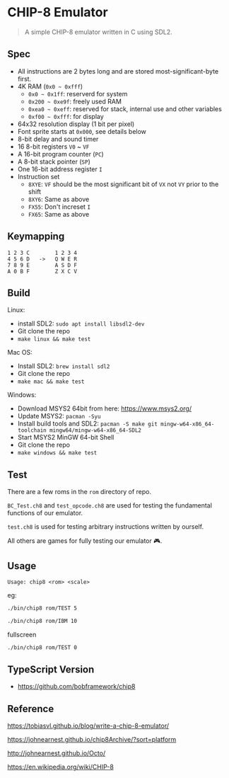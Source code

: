 # CHIP-8 Emulator

> A simple CHIP-8 emulator written in C using SDL2.

## Spec

- All instructions are 2 bytes long and are stored most-significant-byte first.
- 4K RAM (`0x0 ~ 0xfff`)
  - `0x0 ~ 0x1ff`: reserverd for system
  - `0x200 ~ 0xe9f`: freely used RAM
  - `0xea0 ~ 0xeff`: reserved for stack, internal use and other variables
  - `0xf00 ~ 0xfff`: for display
- 64x32 resolution display (1 bit per pixel)
- Font sprite starts at `0x000`, see details below
- 8-bit delay and sound timer
- 16 8-bit registers `V0` ~ `VF`
- A 16-bit program counter (`PC`)
- A 8-bit stack pointer (`SP`)
- One 16-bit address register `I`
- Instruction set
  - `8XYE`: `VF` should be the most significant bit of `VX` not `VY` prior to the shift
  - `8XY6`: Same as above
  - `FX55`: Don't increset `I`
  - `FX65`: Same as above

## Keymapping

```text
1 2 3 C        1 2 3 4
4 5 6 D   ->   Q W E R
7 8 9 E        A S D F
A 0 B F        Z X C V
```

## Build

Linux:

- install SDL2: `sudo apt install libsdl2-dev`
- Git clone the repo
- `make linux && make test`

Mac OS:
- Install SDL2: `brew install sdl2`
- Git clone the repo
- `make mac && make test`

Windows:

- Download MSYS2 64bit from here: https://www.msys2.org/
- Update MSYS2: `pacman -Syu`
- Install build tools and SDL2: `pacman -S make git mingw-w64-x86_64-toolchain mingw64/mingw-w64-x86_64-SDL2`
- Start MSYS2 MinGW 64-bit Shell
- Git clone the repo
- `make windows && make test`

## Test

There are a few roms in the `rom` directory of repo.

`BC_Test.ch8` and `test_opcode.ch8` are used for testing the fundamental functions of our emulator.

`test.ch8` is used for testing arbitrary instructions written by ourself.

All others are games for fully testing our emulator 🎮.

## Usage

`Usage: chip8 <rom> <scale>`

eg:

```bash
./bin/chip8 rom/TEST 5
```

```bash
./bin/chip8 rom/IBM 10
```

fullscreen
```bash
./bin/chip8 rom/TEST 0
```
## TypeScript Version

- https://github.com/bobframework/chip8

## Reference

https://tobiasvl.github.io/blog/write-a-chip-8-emulator/

https://johnearnest.github.io/chip8Archive/?sort=platform

http://johnearnest.github.io/Octo/

https://en.wikipedia.org/wiki/CHIP-8
